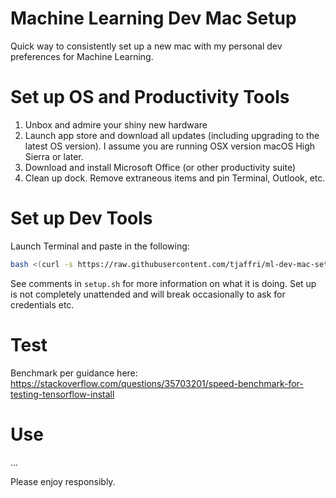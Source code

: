 # Machine Learning Dev Mac Setup
Quick way to consistently set up a new mac with my personal dev preferences for Machine Learning.

# Set up OS and Productivity Tools
1. Unbox and admire your shiny new hardware
2. Launch app store and download all updates (including upgrading to the latest OS version). I assume you are running OSX version macOS High Sierra or later. 
3. Download and install Microsoft Office (or other productivity suite)
4. Clean up dock. Remove extraneous items and pin Terminal, Outlook, etc.

# Set up Dev Tools
Launch Terminal and paste in the following:

```bash
bash <(curl -s https://raw.githubusercontent.com/tjaffri/ml-dev-mac-setup/master/setup.sh)
```

See comments in ``setup.sh`` for more information on what it is doing. Set up is not completely unattended and will break occasionally to ask for credentials etc.

# Test
Benchmark per guidance here: https://stackoverflow.com/questions/35703201/speed-benchmark-for-testing-tensorflow-install

# Use
...

Please enjoy responsibly.
